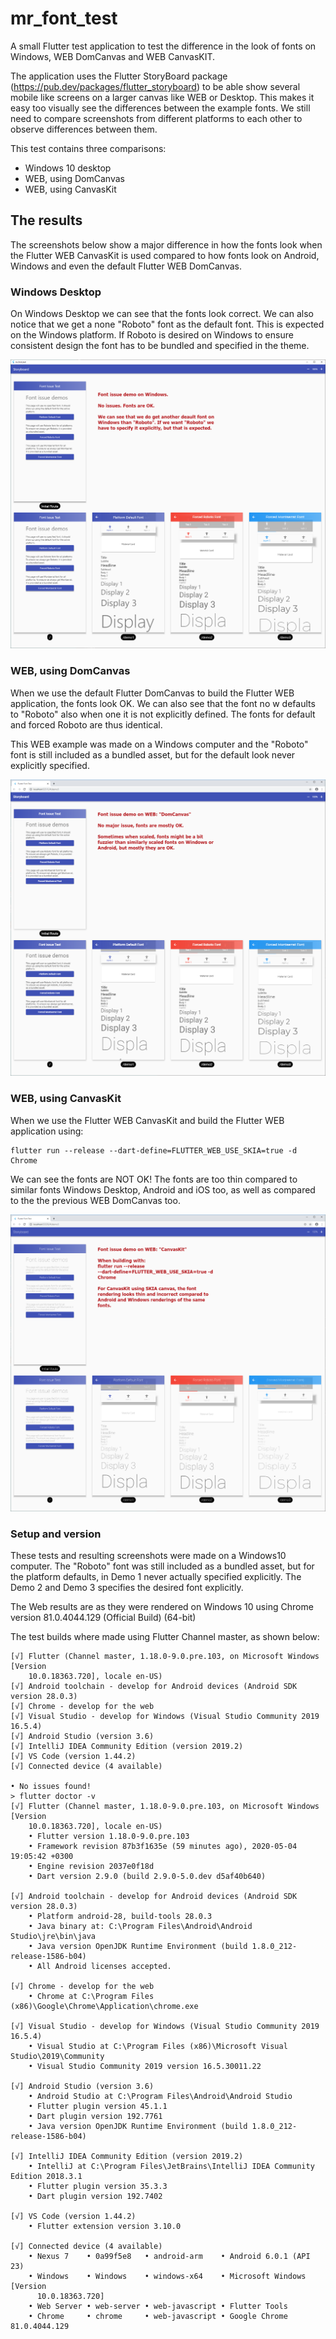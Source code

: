 # mr_font_test

A small Flutter test application to test the difference in the look of fonts
on Windows, WEB DomCanvas and WEB CanvasKIT.

The application uses the Flutter StoryBoard package (https://pub.dev/packages/flutter_storyboard)
to be able show several mobile like screens on a larger canvas like WEB or Desktop. This makes it easy
too visually see the differences between the example fonts. We still need to compare screenshots
from different platforms to each other to observe differences between them.

This test contains three comparisons:

- Windows 10 desktop
- WEB, using DomCanvas
- WEB, using CanvasKit

## The results

The screenshots below show a major difference in how the fonts look when the Flutter WEB CanvasKit is used
compared to how fonts look on Android, Windows and even the default Flutter WEB DomCanvas.

### Windows Desktop

On Windows Desktop we can see that the fonts look correct. We can also notice that we get a none "Roboto"
font as the default font. This is expected on the Windows platform. If Roboto is desired on Windows to
ensure consistent design the font has to be bundled and specified in the theme.

![screenshot](https://github.com/rydmike/mr_font_test/blob/master/screenshots/FontsWinDemo.png?raw=true)

### WEB, using DomCanvas

When we use the default Flutter DomCanvas to build the Flutter WEB application, the fonts look OK.
We can also see that the font no w defaults to "Roboto" also when one it is not explicitly defined.
The fonts for default and forced Roboto are thus identical.

This WEB example was made on a Windows computer and the "Roboto" font is still included as a
bundled asset, but for the default look never explicitly specified.

![screenshot](https://github.com/rydmike/mr_font_test/blob/master/screenshots/FontsWebDomCanvasDemo.png?raw=true)

### WEB, using CanvasKit

When we use the Flutter WEB CanvasKit and build the Flutter WEB application using:

```
flutter run --release --dart-define=FLUTTER_WEB_USE_SKIA=true -d Chrome
```

We can see the fonts are NOT OK! The fonts are too thin compared to similar fonts Windows Desktop, Android and iOS too, as well as compared to the the previous WEB DomCanvas too.

![screenshot](https://github.com/rydmike/mr_font_test/blob/master/screenshots/FontsWebCanvasKitsDemo.png?raw=true)

### Setup and version

These tests and resulting screenshots were made on a Windows10 computer. The "Roboto" font was still included as a
bundled asset, but for the platform defaults, in Demo 1 never actually specified explicitly. The Demo 2 and Demo 3 specifies the desired font explicitly.

The Web results are as they were rendered on Windows 10 using Chrome version 81.0.4044.129 (Official Build) (64-bit)

The test builds where made using Flutter Channel master, as shown below:

```
[√] Flutter (Channel master, 1.18.0-9.0.pre.103, on Microsoft Windows [Version
    10.0.18363.720], locale en-US)
[√] Android toolchain - develop for Android devices (Android SDK version 28.0.3)
[√] Chrome - develop for the web
[√] Visual Studio - develop for Windows (Visual Studio Community 2019 16.5.4)
[√] Android Studio (version 3.6)
[√] IntelliJ IDEA Community Edition (version 2019.2)
[√] VS Code (version 1.44.2)
[√] Connected device (4 available)

• No issues found!
> flutter doctor -v
[√] Flutter (Channel master, 1.18.0-9.0.pre.103, on Microsoft Windows [Version
    10.0.18363.720], locale en-US)
    • Flutter version 1.18.0-9.0.pre.103
    • Framework revision 87b3f1635e (59 minutes ago), 2020-05-04 19:05:42 +0300
    • Engine revision 2037e0f18d
    • Dart version 2.9.0 (build 2.9.0-5.0.dev d5af40b640)

[√] Android toolchain - develop for Android devices (Android SDK version 28.0.3)
    • Platform android-28, build-tools 28.0.3
    • Java binary at: C:\Program Files\Android\Android Studio\jre\bin\java
    • Java version OpenJDK Runtime Environment (build 1.8.0_212-release-1586-b04)
    • All Android licenses accepted.

[√] Chrome - develop for the web
    • Chrome at C:\Program Files (x86)\Google\Chrome\Application\chrome.exe

[√] Visual Studio - develop for Windows (Visual Studio Community 2019 16.5.4)
    • Visual Studio at C:\Program Files (x86)\Microsoft Visual Studio\2019\Community
    • Visual Studio Community 2019 version 16.5.30011.22

[√] Android Studio (version 3.6)
    • Android Studio at C:\Program Files\Android\Android Studio
    • Flutter plugin version 45.1.1
    • Dart plugin version 192.7761
    • Java version OpenJDK Runtime Environment (build 1.8.0_212-release-1586-b04)

[√] IntelliJ IDEA Community Edition (version 2019.2)
    • IntelliJ at C:\Program Files\JetBrains\IntelliJ IDEA Community Edition 2018.3.1
    • Flutter plugin version 35.3.3
    • Dart plugin version 192.7402

[√] VS Code (version 1.44.2)
    • Flutter extension version 3.10.0

[√] Connected device (4 available)
    • Nexus 7    • 0a99f5e8   • android-arm    • Android 6.0.1 (API 23)
    • Windows    • Windows    • windows-x64    • Microsoft Windows [Version
      10.0.18363.720]
    • Web Server • web-server • web-javascript • Flutter Tools
    • Chrome     • chrome     • web-javascript • Google Chrome 81.0.4044.129
```
